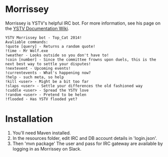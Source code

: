 Morrissey
=========
Morrissey is YSTV's helpful IRC bot. For more information, see his page on the [YSTV Documentation Wiki](https://docs.ystv.co.uk/index.php/Morrissey).

```
YSTV Morrissey bot - Top_Cat 2014!
Avaliable commands:
!quote [query] - Returns a random quote!
!time - Mr Wolf.exe
!weather - Looks outside so you don't have to!
!coin [number] - Since the committee frowns upon duels, this is the next best way to settle your disputes!
!nextevent - Upcoming events!
!currentevents - What's happening now?
!help - such meta, so help
!kill <user> - Might be a bit too far
!slaps <user> - Settle your differences the old fashioned way
!cuddle <user> - Spread the YSTV love
!random <user> - Pretend to be helen
!flooded - Has YSTV flooded yet?
```

Installation
============
1) You'll need Maven installed.
2) In the resources folder, edit IRC and DB account details in 'login.json'.
3) Then 'mvn package'
The user and pass for IRC gateway are available by logging in as Morrissey on Slack.
